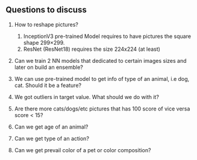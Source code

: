 ## Questions to discuss

1. How to reshape pictures? 
	1. InceptionV3 pre-trained Model requires to have pictures the square shape 299×299.	
	2. ResNet (ResNet18) requires the size 224x224 (at least)

2. Can we train 2 NN models that dedicated to certain images sizes and later on build an ensemble?

3. We can use pre-trained model to get info of type of an animal, i.e dog, cat. Should it be a feature? 

4. We got outliers in target value. What should we do with it? 

5. Are there more cats/dogs/etc pictures that has 100 score of vice versa score < 15?

6. Can we get age of an animal? 

7. Can we get type of an action? 

8. Can we get prevail color of a pet or color composition? 

